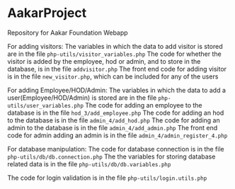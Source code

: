 # AakarProject
Repository for Aakar Foundation Webapp

For adding visitors:
The variables in which the data to add visitor is stored are in the file `php-utils/visitor_variables.php`
The code for whether the visitor is added by the employee, hod or admin, and to store in the database, is in the file `addvisitor.php`
The front end code for adding visitor is in the file `new_visitor.php`, which can be included for any of the users

For adding Employee/HOD/Admin:
The variables in which the data to add a user(Employee/HOD/Admin) is stored are in the file `php-utils/user_variables.php`
The code for adding an employee to the database is in the file `hod_3/add_employee.php`
The code for adding an hod to the database is in the file `admin_4/add_hod.php`
The code for adding an admin to the database is in the file `admin_4/add_admin.php`
The front end code for admin adding an admin is in the file `admin_4/admin_register_4.php`

For database manipulation:
The code for database connection is in the file `php-utils/db/db.connection.php`
The the variables for storing database related data is in the file `php-utils/db/db.variables.php`

The code for login validation is in the file `php-utils/login.utils.php`